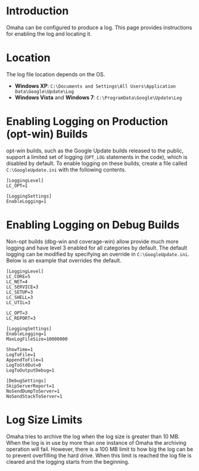 # Introduction #

Omaha can be configured to produce a log. This page provides instructions for enabling the log and locating it.

# Location #

The log file location depends on the OS.
  * **Windows XP**: `C:\Documents and Settings\All Users\Application Data\Google\Update\Log`
  * **Windows Vista** and **Windows 7**: `C:\ProgramData\Google\Update\Log`

# Enabling Logging on Production (opt-win) Builds #

opt-win builds, such as the Google Update builds released to the public, support a limited set of logging (`OPT_LOG` statements in the code), which is disabled by default. To enable logging on these builds, create a file called `C:\GoogleUpdate.ini` with the following contents.

```
[LoggingLevel]
LC_OPT=1

[LoggingSettings]
EnableLogging=1
```

# Enabling Logging on Debug Builds #
Non-opt builds (dbg-win and coverage-win) allow provide much more logging and have level 3 enabled for all categories by default. The default logging can be modified by specifying an override in `C:\GoogleUpdate.ini`. Below is an example that overrides the default.

```
[LoggingLevel]
LC_CORE=5
LC_NET=4
LC_SERVICE=3
LC_SETUP=3
LC_SHELL=3
LC_UTIL=3

LC_OPT=3
LC_REPORT=3

[LoggingSettings]
EnableLogging=1
MaxLogFileSize=10000000

ShowTime=1
LogToFile=1
AppendToFile=1
LogToStdOut=0
LogToOutputDebug=1

[DebugSettings]
SkipServerReport=1
NoSendDumpToServer=1
NoSendStackToServer=1
```
# Log Size Limits #
Omaha tries to archive the log when the log size is greater than 10 MB. When the log is in use by more than one instance of Omaha the archiving operation will fail. However, there is a 100 MB limit to how big the log can be to prevent overfilling the hard drive. When this limit is reached the log file is cleared and the logging starts from the beginning.
